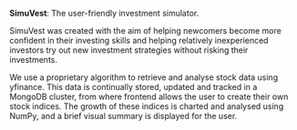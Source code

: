 **SimuVest**: The user-friendly investment simulator. 

SimuVest was created with the aim of helping newcomers become more confident in their investing skills and helping relatively inexperienced investors try out new investment strategies without risking their investments. 

We use a proprietary algorithm to retrieve and analyse stock data using yfinance. This data is continually stored, updated and tracked in a MongoDB cluster, from where frontend allows the user to create their own stock indices. 
The growth of these indices is charted and analysed using NumPy, and a brief visual summary is displayed for the user.  
